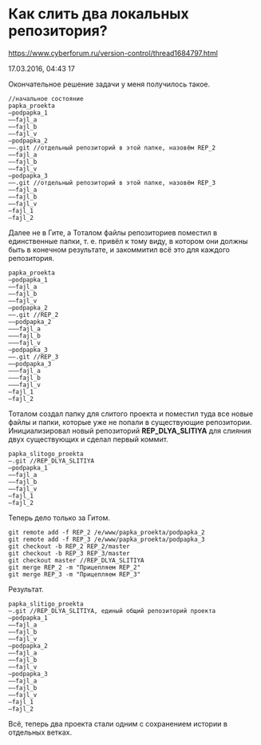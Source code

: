 # Как слить два локальных репозитория?

https://www.cyberforum.ru/version-control/thread1684797.html

17.03.2016, 04:43    17

Окончательное решение задачи у меня получилось такое.

    //начальное состояние
    papka_proekta
    —podpapka_1
    ——fajl_a
    ——fajl_b
    ——fajl_v
    —podpapka_2
    ——.git //отдельный репозиторий в этой папке, назовём REP_2
    ——fajl_a
    ——fajl_b
    ——fajl_v
    —podpapka_3
    ——.git //отдельный репозиторий в этой папке, назовём REP_3
    ——fajl_a
    ——fajl_b
    ——fajl_v
    —fajl_1
    —fajl_2

Далее не в Гите, а Тоталом файлы репозиториев поместил в единственные папки, т. е. привёл к тому виду, в котором они должны быть в конечном результате, и закоммитил всё это для каждого репозитория.

    papka_proekta
    —podpapka_1
    ——fajl_a
    ——fajl_b
    ——fajl_v
    —podpapka_2
    ——.git //REP_2
    ——podpapka_2
    ———fajl_a
    ———fajl_b
    ———fajl_v
    —podpapka_3
    ——.git //REP_3
    ——podpapka_3
    ———fajl_a
    ———fajl_b
    ———fajl_v
    —fajl_1
    —fajl_2

Тоталом создал папку для слитого проекта и поместил туда все новые файлы и папки, которые уже не попали в существующие репозитории. Инициализировал новый репозиторий **REP_DLYA_SLITIYA** для слияния двух существующих и сделал первый коммит.

    papka_slitogo_proekta
    —.git //REP_DLYA_SLITIYA
    —podpapka_1
    ——fajl_a
    ——fajl_b
    ——fajl_v
    —fajl_1
    —fajl_2

Теперь дело только за Гитом.

    git remote add -f REP_2 /e/www/papka_proekta/podpapka_2
    git remote add -f REP_3 /e/www/papka_proekta/podpapka_3
    git checkout -b REP_2 REP_2/master
    git checkout -b REP_3 REP_3/master
    git checkout master //REP_DLYA_SLITIYA
    git merge REP_2 -m "Прицепляем REP_2"
    git merge REP_3 -m "Прицепляем REP_3"

Результат.

    papka_slitigo_proekta
    —.git //REP_DLYA_SLITIYA, единый общий репозиторий проекта
    —podpapka_1
    ——fajl_a
    ——fajl_b
    ——fajl_v
    —podpapka_2
    ——fajl_a
    ——fajl_b
    ——fajl_v
    —podpapka_3
    ——fajl_a
    ——fajl_b
    ——fajl_v
    —fajl_1
    —fajl_2

Всё, теперь два проекта стали одним с сохранением истории в отдельных ветках.